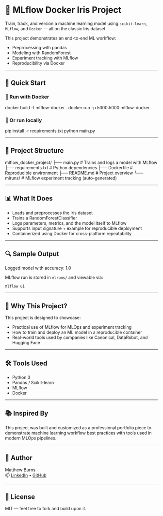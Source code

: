 # 🧪 MLflow Docker Iris Project

Train, track, and version a machine learning model using `scikit-learn`, `MLflow`, and `Docker` — all on the classic Iris dataset.

This project demonstrates an end-to-end ML workflow:
- Preprocessing with pandas
- Modeling with RandomForest
- Experiment tracking with MLflow
- Reproducibility via Docker

---

## 🚀 Quick Start

### 🔧 Run with Docker

docker build -t mlflow-docker .
docker run -p 5000:5000 mlflow-docker

### 🐍 Or run locally

pip install -r requirements.txt
python main.py

---

## 📂 Project Structure

mlflow_docker_project/
├── main.py           # Trains and logs a model with MLflow
├── requirements.txt  # Python dependencies
├── Dockerfile        # Reproducible environment
├── README.md         # Project overview
└── mlruns/           # MLflow experiment tracking (auto-generated)


---

## 📊 What It Does

- Loads and preprocesses the Iris dataset
- Trains a RandomForestClassifier
- Logs parameters, metrics, and the model itself to MLflow
- Supports input signature + example for reproducible deployment
- Containerized using Docker for cross-platform repeatability

---

## 🔍 Sample Output

Logged model with accuracy: 1.0

MLflow run is stored in `mlruns/` and viewable via:

```
mlflow ui
```

 ---

## 🧠 Why This Project?

This project is designed to showcase:

- Practical use of MLflow for MLOps and experiment tracking
- How to train and deploy an ML model in a reproducible container
- Real-world tools used by companies like Canonical, DataRobot, and Hugging Face

---

## 🛠️ Tools Used

- Python 3
- Pandas / Scikit-learn
- MLflow
- Docker

---

## 📚 Inspired By

This project was built and customized as a professional portfolio piece to demonstrate machine learning workflow best practices with tools used in modern MLOps pipelines.

---

## 👤 Author

Matthew Burns  
📫 [LinkedIn](https://www.linkedin.com/in/mattburns23) • [GitHub](https://github.com/MattBurns23)

---

## 📝 License

MIT — feel free to fork and build upon it.
